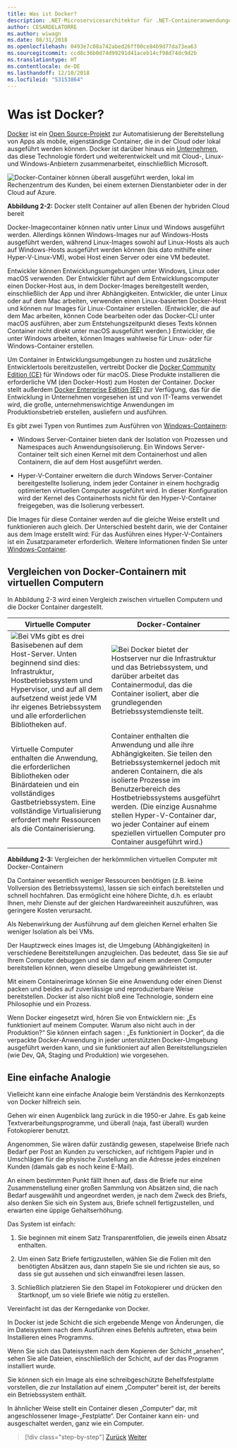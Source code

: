 ```yaml
---
title: Was ist Docker?
description: .NET-Microservicesarchitektur für .NET-Containeranwendungen | Was ist Docker?
author: CESARDELATORRE
ms.author: wiwagn
ms.date: 08/31/2018
ms.openlocfilehash: 0493e7c08a742abed26ff00ce84b9d77da73ea63
ms.sourcegitcommit: ccd8c36b0d74d99291d41aceb14cf98d74dc9d2b
ms.translationtype: HT
ms.contentlocale: de-DE
ms.lasthandoff: 12/10/2018
ms.locfileid: "53153864"
---
```

# <a name="what-is-docker"></a>Was ist Docker?

[Docker](https://www.docker.com/) ist ein [Open Source-Projekt](https://github.com/docker/docker) zur Automatisierung der Bereitstellung von Apps als mobile, eigenständige Container, die in der Cloud oder lokal ausgeführt werden können. Docker ist darüber hinaus ein [Unternehmen](https://www.docker.com/), das diese Technologie fördert und weiterentwickelt und mit Cloud-, Linux- und Windows-Anbietern zusammenarbeitet, einschließlich Microsoft.

![Docker-Container können überall ausgeführt werden, lokal im Rechenzentrum des Kunden, bei einem externen Dienstanbieter oder in der Cloud auf Azure.](./media/image2.png)

**Abbildung 2-2:** Docker stellt Container auf allen Ebenen der hybriden Cloud bereit

Docker-Imagecontainer können nativ unter Linux und Windows ausgeführt werden. Allerdings können Windows-Images nur auf Windows-Hosts ausgeführt werden, während Linux-Images sowohl auf Linux-Hosts als auch auf Windows-Hosts ausgeführt werden können (bis dato mithilfe einer Hyper-V-Linux-VM), wobei Host einen Server oder eine VM bedeutet.

Entwickler können Entwicklungsumgebungen unter Windows, Linux oder macOS verwenden. Der Entwickler führt auf dem Entwicklungscomputer einen Docker-Host aus, in dem Docker-Images bereitgestellt werden, einschließlich der App und ihrer Abhängigkeiten. Entwickler, die unter Linux oder auf dem Mac arbeiten, verwenden einen Linux-basierten Docker-Host und können nur Images für Linux-Container erstellen. (Entwickler, die auf dem Mac arbeiten, können Code bearbeiten oder das Docker-CLI unter macOS ausführen, aber zum Entstehungszeitpunkt dieses Texts können Container nicht direkt unter macOS ausgeführt werden.) Entwickler, die unter Windows arbeiten, können Images wahlweise für Linux- oder für Windows-Container erstellen.

Um Container in Entwicklungsumgebungen zu hosten und zusätzliche Entwicklertools bereitzustellen, vertreibt Docker die [Docker Community Edition (CE)](https://www.docker.com/community-edition) für Windows oder für macOS. Diese Produkte installieren die erforderliche VM (den Docker-Host) zum Hosten der Container. Docker stellt außerdem [Docker Enterprise Edition (EE)](https://www.docker.com/enterprise-edition) zur Verfügung, das für die Entwicklung in Unternehmen vorgesehen ist und von IT-Teams verwendet wird, die große, unternehmenswichtige Anwendungen im Produktionsbetrieb erstellen, ausliefern und ausführen.

Es gibt zwei Typen von Runtimes zum Ausführen von [Windows-Containern](/virtualization/windowscontainers/about/):

- Windows Server-Container bieten dank der Isolation von Prozessen und Namespaces auch Anwendungsisolierung. Ein Windows Server-Container teilt sich einen Kernel mit dem Containerhost und allen Containern, die auf dem Host ausgeführt werden.

- Hyper-V-Container erweitern die durch Windows Server-Container bereitgestellte Isolierung, indem jeder Container in einem hochgradig optimierten virtuellen Computer ausgeführt wird. In dieser Konfiguration wird der Kernel des Containerhosts nicht für den Hyper-V-Container freigegeben, was die Isolierung verbessert.

Die Images für diese Container werden auf die gleiche Weise erstellt und funktionieren auch gleich. Der Unterschied besteht darin, wie der Container aus dem Image erstellt wird: Für das Ausführen eines Hyper-V-Containers ist ein Zusatzparameter erforderlich. Weitere Informationen finden Sie unter [Windows-Container](https://docs.microsoft.com/virtualization/windowscontainers/manage-containers/hyperv-container).

## <a name="comparing-docker-containers-with-virtual-machines"></a>Vergleichen von Docker-Containern mit virtuellen Computern

In Abbildung 2-3 wird einen Vergleich zwischen virtuellen Computern und die Docker Container dargestellt.

| Virtuelle Computer | Docker-Container |
| -----------------| ------------------|
|![Bei VMs gibt es drei Basisebenen auf dem Host-Server. Unten beginnend sind dies: Infrastruktur, Hostbetriebssystem und Hypervisor, und auf all dem aufsetzend weist jede VM ihr eigenes Betriebssystem und alle erforderlichen Bibliotheken auf.](./media/image3.png)|![Bei Docker bietet der Hostserver nur die Infrastruktur und das Betriebssystem, und darüber arbeitet das Containermodul, das die Container isoliert, aber die grundlegenden Betriebssystemdienste teilt.](./media/image4.png)|
|Virtuelle Computer enthalten die Anwendung, die erforderlichen Bibliotheken oder Binärdateien und ein vollständiges Gastbetriebssystem. Eine vollständige Virtualisierung erfordert mehr Ressourcen als die Containerisierung. | Container enthalten die Anwendung und alle ihre Abhängigkeiten. Sie teilen den Betriebssystemkernel jedoch mit anderen Containern, die als isolierte Prozesse im Benutzerbereich des Hostbetriebssystems ausgeführt werden. (Die einzige Ausnahme stellen Hyper-V-Container dar, wo jeder Container auf einem speziellen virtuellen Computer pro Container ausgeführt wird.) |

**Abbildung 2-3:** Vergleichen der herkömmlichen virtuellen Computer mit Docker-Containern

Da Container wesentlich weniger Ressourcen benötigen (z.B. keine Vollversion des Betriebssystems), lassen sie sich einfach bereitstellen und schnell hochfahren. Das ermöglicht eine höhere Dichte, d.h. es erlaubt Ihnen, mehr Dienste auf der gleichen Hardwareeinheit auszuführen, was geringere Kosten verursacht.

Als Nebenwirkung der Ausführung auf dem gleichen Kernel erhalten Sie weniger Isolation als bei VMs.

Der Hauptzweck eines Images ist, die Umgebung (Abhängigkeiten) in verschiedene Bereitstellungen anzugleichen. Das bedeutet, dass Sie sie auf Ihrem Computer debuggen und sie dann auf einem anderen Computer bereitstellen können, wenn dieselbe Umgebung gewährleistet ist.

Mit einem Containerimage können Sie eine Anwendung oder einen Dienst packen und beides auf zuverlässige und reproduzierbare Weise bereitstellen. Docker ist also nicht bloß eine Technologie, sondern eine Philosophie und ein Prozess.

Wenn Docker eingesetzt wird, hören Sie von Entwicklern nie: „Es funktioniert auf meinem Computer. Warum also nicht auch in der Produktion?“ Sie können einfach sagen : „Es funktioniert in Docker“, da die verpackte Docker-Anwendung in jeder unterstützten Docker-Umgebung ausgeführt werden kann, und sie funktioniert auf allen Bereitstellungszielen (wie Dev, QA, Staging und Produktion) wie vorgesehen.

## <a name="a-simple-analogy"></a>Eine einfache Analogie

Vielleicht kann eine einfache Analogie beim Verständnis des Kernkonzepts von Docker hilfreich sein.

Gehen wir einen Augenblick lang zurück in die 1950-er Jahre. Es gab keine Textverarbeitungsprogramme, und überall (naja, fast überall) wurden Fotokopierer benutzt.

Angenommen, Sie wären dafür zuständig gewesen, stapelweise Briefe nach Bedarf per Post an Kunden zu verschicken, auf richtigem Papier und in Umschlägen für die physische Zustellung an die Adresse jedes einzelnen Kunden (damals gab es noch keine E-Mail).

An einem bestimmten Punkt fällt Ihnen auf, dass die Briefe nur eine Zusammenstellung einer großen Sammlung von Absätzen sind, die nach Bedarf ausgewählt und angeordnet werden, je nach dem Zweck des Briefs, also denken Sie sich ein System aus, Briefe schnell fertigzustellen, und erwarten eine üppige Gehaltserhöhung.

Das System ist einfach:

1. Sie beginnen mit einem Satz Transparentfolien, die jeweils einen Absatz enthalten.

2. Um einen Satz Briefe fertigzustellen, wählen Sie die Folien mit den benötigten Absätzen aus, dann stapeln Sie sie und richten sie aus, so dass sie gut aussehen und sich einwandfrei lesen lassen.

3. Schließlich platzieren Sie den Stapel im Fotokopierer und drücken den Startknopf, um so viele Briefe wie nötig zu erstellen.

Vereinfacht ist das der Kerngedanke von Docker.

In Docker ist jede Schicht die sich ergebende Menge von Änderungen, die im Dateisystem nach dem Ausführen eines Befehls auftreten, etwa beim Installieren eines Programms.

Wenn Sie sich das Dateisystem nach dem Kopieren der Schicht „ansehen“, sehen Sie alle Dateien, einschließlich der Schicht, auf der das Programm installiert wurde.

Sie können sich ein Image als eine schreibgeschützte Behelfsfestplatte vorstellen, die zur Installation auf einem „Computer“ bereit ist, der bereits ein Betriebssystem enthält.

In ähnlicher Weise stellt ein Container diesen „Computer“ dar, mit angeschlossener Image-„Festplatte“. Der Container kann ein- und ausgeschaltet werden, ganz wie ein Computer.

>[!div class="step-by-step"]
>[Zurück](index.md)
>[Weiter](docker-terminology.md)